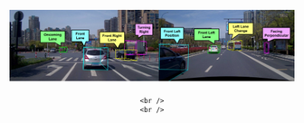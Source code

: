 <br />
<div align="center">
  <a href="">
    <img src="preview_image.pdf" alt="Logo" width="720">
  </a>

  <h3 align="center"></h3>

  <p align="center">
    
    <br />
    <br />
  </p>
</div>
